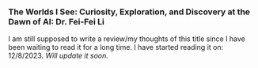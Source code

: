 ### The Worlds I See: Curiosity, Exploration, and Discovery at the Dawn of AI: Dr. Fei-Fei Li

I am still supposed to write a review/my thoughts of this title since I have been waiting to read it for a long time. I have started reading it on: 12/8/2023. *Will update it soon.* 
